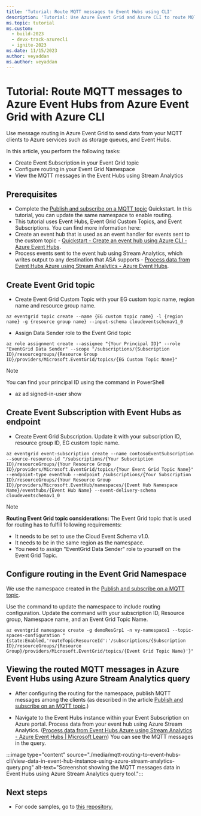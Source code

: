```yaml
---
title: 'Tutorial: Route MQTT messages to Event Hubs using CLI'
description: 'Tutorial: Use Azure Event Grid and Azure CLI to route MQTT messages to Azure Event Hubs.'
ms.topic: tutorial
ms.custom:
  - build-2023
  - devx-track-azurecli
  - ignite-2023
ms.date: 11/15/2023
author: veyaddan
ms.author: veyaddan
---
```


# Tutorial: Route MQTT messages to Azure Event Hubs from Azure Event Grid with Azure CLI 

Use message routing in Azure Event Grid to send data from your MQTT clients to Azure services such as storage queues, and Event Hubs.

In this article, you perform the following tasks:
- Create Event Subscription in your Event Grid topic
- Configure routing in your Event Grid Namespace
- View the MQTT messages in the Event Hubs using Stream Analytics

## Prerequisites
- Complete the [Publish and subscribe on a MQTT topic](./mqtt-publish-and-subscribe-cli.md) Quickstart.  In this tutorial, you can update the same namespace to enable routing.
- This tutorial uses Event Hubs, Event Grid Custom Topics, and Event Subscriptions.  You can find more information here:
- Create an event hub that is used as an event handler for events sent to the custom topic - [Quickstart - Create an event hub using Azure CLI - Azure Event Hubs](/azure/event-hubs/event-hubs-quickstart-cli).
- Process events sent to the event hub using Stream Analytics, which writes output to any destination that ASA supports - [Process data from Event Hubs Azure using Stream Analytics - Azure Event Hubs](/azure/event-hubs/process-data-azure-stream-analytics).

## Create Event Grid topic
- Create Event Grid Custom Topic with your EG custom topic name, region name and resource group name.

```azurecli-interactive
az eventgrid topic create --name {EG custom topic name} -l {region name} -g {resource group name} --input-schema cloudeventschemav1_0
```

- Assign Data Sender role to the Event Grid topic

```azurecli-interactive
az role assignment create --assignee "{Your Principal ID}" --role "EventGrid Data Sender" --scope "/subscriptions/{Subscription ID}/resourcegroups/{Resource Group ID}/providers/Microsoft.EventGrid/topics/{EG Custom Topic Name}" 
```

> [!NOTE]
> You can find your principal ID using the command in PowerShell
> - az ad signed-in-user show

## Create Event Subscription with Event Hubs as endpoint
- Create Event Grid Subscription.  Update it with your subscription ID, resource group ID, EG custom topic name.

```azurecli-interactive
az eventgrid event-subscription create --name contosoEventSubscription --source-resource-id "/subscriptions/{Your Subscription ID}/resourceGroups/{Your Resource Group ID}/providers/Microsoft.EventGrid/topics/{Your Event Grid Topic Name}" --endpoint-type eventhub --endpoint /subscriptions/{Your Subscription ID}/resourceGroups/{Your Resource Group ID}/providers/Microsoft.EventHub/namespaces/{Event Hub Namespace Name}/eventhubs/{Event Hub Name} --event-delivery-schema cloudeventschemav1_0
```

> [!NOTE]
> **Routing Event Grid topic considerations:**
> The Event Grid topic that is used for routing has to fulfill following requirements:
> - It needs to be set to use the Cloud Event Schema v1.0.
> - It needs to be in the same region as the namespace.
> - You need to assign "EventGrid Data Sender" role to yourself on the Event Grid Topic.

## Configure routing in the Event Grid Namespace
We use the namespace created in the [Publish and subscribe on a MQTT topic](./mqtt-publish-and-subscribe-cli.md).

Use the command to update the namespace to include routing configuration.  Update the command with your subscription ID, Resource group, Namespace name, and an Event Grid Topic Name.

```azurecli-interactive
az eventgrid namespace create -g demoResGrp1 -n vy-namespace1 --topic-spaces-configuration "{state:Enabled,'routeTopicResourceId':'/subscriptions/{Subscription ID}/resourceGroups/{Resource Group}/providers/Microsoft.EventGrid/topics/{Event Grid Topic Name}'}"
```

## Viewing the routed MQTT messages in Azure Event Hubs using Azure Stream Analytics query

- After configuring the routing for the namespace, publish MQTT messages among the clients (as described in the article [Publish and subscribe on an MQTT topic](./mqtt-publish-and-subscribe-cli.md).)

- Navigate to the Event Hubs instance within your Event Subscription on Azure portal.  Process data from your event hub using Azure Stream Analytics.  ([Process data from Event Hubs Azure using Stream Analytics - Azure Event Hubs | Microsoft Learn](/azure/event-hubs/process-data-azure-stream-analytics))  You can see the MQTT messages in the query.

:::image type="content" source="./media/mqtt-routing-to-event-hubs-cli/view-data-in-event-hub-instance-using-azure-stream-analytics-query.png" alt-text="Screenshot showing the MQTT messages data in Event Hubs using Azure Stream Analytics query tool.":::

## Next steps
- For code samples, go to [this repository.](https://github.com/Azure-Samples/MqttApplicationSamples/tree/main)
